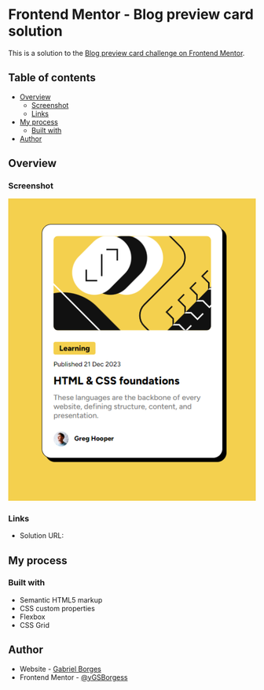# Frontend Mentor - Blog preview card solution

This is a solution to the [Blog preview card challenge on Frontend Mentor](https://www.frontendmentor.io/challenges/blog-preview-card-ckPaj01IcS). 

## Table of contents

- [Overview](#overview)
  - [Screenshot](#screenshot)
  - [Links](#links)
- [My process](#my-process)
  - [Built with](#built-with)
- [Author](#author)

## Overview

### Screenshot

![](assets/images/Captura%20de%20tela%202024-04-23%20171819.png)

### Links

- Solution URL: [](https://your-solution-url.com)

## My process

### Built with

- Semantic HTML5 markup
- CSS custom properties
- Flexbox
- CSS Grid

## Author

- Website - [Gabriel Borges](https://github.com/GSBorgess)
- Frontend Mentor - [@yGSBorgess](https://www.frontendmentor.io/profile/GSBorgess)
